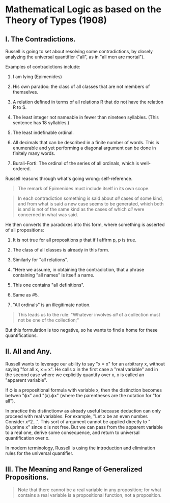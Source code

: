 # Mathematical Logic as based on the Theory of Types (1908)

## I. The Contradictions.

Russell is going to set about resolving some contradictions, by closely analyzing the universal quantifier ("all", as in "all men are mortal").

Examples of contradictions include:

1. I am lying (Epimenides)

2. His own paradox: the class of all classes that are not members of themselves.

3. A relation defined in terms of all relations R that do not have the relation R to S.

4. The least integer not nameable in fewer than nineteen syllables. (This sentence has 18 syllables.)

5. The least indefinable ordinal.

6. All decimals that can be described in a finite number of words. This is enumerable and yet performing a diagonal argument can be done in finitely many words.

7. Burali-Forti: The ordinal of the series of all ordinals, which is well-ordered.

Russell reasons through what's going wrong: self-reference.

> The remark of Epimenides must include itself in its own scope.

> In each contradiction something is said about _all_ cases of some kind, and from what is said a new case seems to be generated, which both is and is not of the same kind as the cases of which _all_ were concerned in what was said.

He then converts the paradoxes into this form, where something is asserted of all propositions:

1. It is not true for all propositions p that if I affirm p, p is true.

2. The class of all classes is already in this form.

3. Similarly for "all relations".

4. "Here we assume, in obtaining the contradiction, that a phrase containing "all names" is itself a name.

5. This one contains "all definitions".

6. Same as #5.

7. "All ordinals" is an illegitimate notion.

> This leads us to the rule: "Whatever involves _all_ of a collection must not be one of the collection;"

But this formulation is too negative, so he wants to find a home for these quantifications.

## II. All and Any.

Russell wants to leverage our ability to say "x = x" for an arbitrary x, without saying "for all x, x = x". He calls x in the first case a "real variable" and in the second case where we explicitly quantify over x, x is called an "apparent variable". 

If ϕ is a propositional formula with variable x, then the distinction becomes betwen "ϕx" and "(x).ϕx" (where the parentheses are the notation for "for all").

In practice this distinctionw as already useful because deduction can only proceed with real variables. For example, "Let x be an even number. Consider x^2...". This sort of argument cannot be applied directly to "(x).prime x" since x is not free. But we can pass from the apparent variable to a real one, derive some consequence, and return to universal quantification over x.

In modern terminology, Russell is using the introduction and elimination rules for the universal quantifier.

## III. The Meaning and Range of Generalized Propositions.

> Note that there cannot be a real variable in any proposition; for what contains a real variable is a propositional function, not a proposition.



